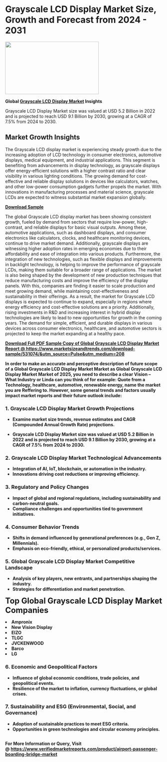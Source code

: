 <H1>Grayscale LCD Display Market Size, Growth and Forecast from 2024 - 2031</H1><img class="aligncenter size-medium wp-image-584254" src="https://thirdeyenews.in/wp-content/uploads/2024/09/Global-Market-Research-300x168.jpeg" alt="" width="300" height="168" /><p><strong>Global&nbsp;<a href="https://www.marketsizeandtrends.com/download-sample/531074/&amp;utm_source=Pulse&amp;utm_medium=208">Grayscale LCD Display Market</a> Insights</strong></p><p>Grayscale LCD Display Market size was valued at USD 5.2 Billion in 2022 and is projected to reach USD 9.1 Billion by 2030, growing at a CAGR of 7.5% from 2024 to 2030.</p><p><h2>Market Growth Insights</h2> <p>The Grayscale LCD display market is experiencing steady growth due to the increasing adoption of LCD technology in consumer electronics, automotive displays, medical equipment, and industrial applications. This segment is benefiting from advancements in display technology, as grayscale displays offer energy-efficient solutions with a higher contrast ratio and clear visibility in various lighting conditions. The growing demand for cost-effective and reliable display solutions in devices like calculators, watches, and other low-power consumption gadgets further propels the market. With innovations in manufacturing processes and material science, grayscale LCDs are expected to witness substantial market expansion globally.</p> <p><strong><a href="#">Download Sample</a></strong></p> <p>The global Grayscale LCD display market has been showing consistent growth, fueled by demand from sectors that require low-power, high-contrast, and reliable displays for basic visual outputs. Among these, automotive applications, such as dashboard displays, and consumer electronics like calculators, clocks, and healthcare monitoring devices, continue to drive market demand. Additionally, grayscale displays are witnessing higher adoption rates in emerging economies due to their affordability and ease of integration into various products. Furthermore, the integration of new technologies, such as flexible displays and improvements in backlight technology, is helping to improve the performance of grayscale LCDs, making them suitable for a broader range of applications. The market is also being shaped by the development of new production techniques that reduce manufacturing costs and improve the efficiency of the display panels. With this, companies are finding it easier to scale production and meet growing demand, while maintaining cost-effectiveness and sustainability in their offerings. As a result, the market for Grayscale LCD displays is expected to continue to expand, especially in regions where energy efficiency and cost-effective solutions are a priority. Additionally, rising investments in R&D and increasing interest in hybrid display technologies are likely to lead to new opportunities for growth in the coming years. The demand for simple, efficient, and durable displays in various devices across consumer electronics, healthcare, and automotive sectors is projected to keep the market expanding at a healthy pace. <p><strong><a href="#"></p><p><span class=""><strong>Download Full PDF Sample Copy of Global Grayscale LCD Display Market Report</strong> @ <a href="https://www.marketsizeandtrends.com/download-sample/531074/&amp;utm_source=Pulse&amp;utm_medium=208" target="_blank">https://www.marketsizeandtrends.com/download-sample/531074/&amp;utm_source=Pulse&amp;utm_medium=208</a></span></p><p>In order to make an accurate and perceptive description of future scope of a Global&nbsp;Grayscale LCD Display Market Market as Global&nbsp;Grayscale LCD Display Market Market of 2025, you need to describe a clear Vision &ndash; What Industry or Linda can you think of for example: Quote from a Technology, healthcare, automotive, renewable energy, name the market you are Reffering to. However, some general trends and factors usually impact market reports and their future outlook include:</p><h3>1.&nbsp;<strong>Grayscale LCD Display Market Growth Projections</strong></h3><ul><li>Examine market size trends, revenue estimates and CAGR (Compounded Annual Growth Rate) projections.</li><li><p>Grayscale LCD Display Market size was valued at USD 5.2 Billion in 2022 and is projected to reach USD 9.1 Billion by 2030, growing at a CAGR of 7.5% from 2024 to 2030.</p></li></ul><h3>2.&nbsp;<strong>Grayscale LCD Display Market Technological Advancements</strong></h3><ul><li>Integration of AI, IoT, blockchain, or automation in the industry.</li><li>Innovations driving cost reductions or improving efficiency.</li></ul><h3>3.&nbsp;<strong>Regulatory and Policy Changes</strong></h3><ul><li>Impact of global and regional regulations, including sustainability and carbon-neutral goals.</li><li>Compliance challenges and opportunities tied to government initiatives.</li></ul><h3>4.&nbsp;<strong>Consumer Behavior Trends</strong></h3><ul><li>Shifts in demand influenced by generational preferences (e.g., Gen Z, Millennials).</li><li>Emphasis on eco-friendly, ethical, or personalized products/services.</li></ul><h3>5.&nbsp;<strong>Global Grayscale LCD Display Market Competitive Landscape</strong></h3><ul><li>Analysis of key players, new entrants, and partnerships shaping the industry.</li><li>Strategies for differentiation and market penetration.</li></ul><p data-pm-slice="1 1 []"><span style="color: inherit; font-family: inherit; font-size: 25px;">Top Global Grayscale LCD Display Market Companies</span></p><div class="" data-test-id=""><p><li>Ampronix</li><li> New Vision Display</li><li> EIZO</li><li> TLGC</li><li> JVCKENWOOD</li><li> Barco</li><li> LG</li></p></div><h3>6.&nbsp;<strong>Economic and Geopolitical Factors</strong></h3><ul><li>Influence of global economic conditions, trade policies, and geopolitical events.</li><li>Resilience of the market to inflation, currency fluctuations, or global crises.</li></ul><h3>7.&nbsp;<strong>Sustainability and ESG (Environmental, Social, and Governance)</strong></h3><ul><li>Adoption of sustainable practices to meet ESG criteria.</li><li>Opportunities in green technologies and circular economy principles.</li></ul><h2><strong style="font-size: 14px;">For More Information or Query, Visit @&nbsp;</strong><a style="background-color: #ffffff; font-size: 14px;" href="https://www.marketsizeandtrends.com/report/grayscale-lcd-display-market/" target="_blank">https://www.verifiedmarketreports.com/product/airport-passenger-boarding-bridge-market</a></h2>
